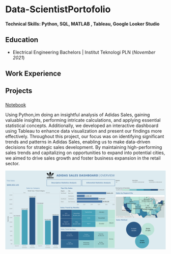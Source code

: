 # Data-ScientistPortofolio

#### Technical Skills: Python, SQL, MATLAB , Tableau, Google Looker Studio

## Education	        		
- Electrical Engineering Bachelors | Institut Teknologi PLN (_November 2021_)

## Work Experience

## Projects
### 

[Notebook](https://github.com/AjisatrioW96/Milestone1)

Using Python,im doing an insightful analysis of Adidas Sales, gaining valuable insights, performing intricate calculations, and applying essential statistical concepts. Additionally, we developed an interactive dashboard using Tableau to enhance data visualization and present our findings more effectively. Throughout this project, our focus was on identifying significant trends and patterns in Adidas Sales, enabling us to make data-driven decisions for strategic sales development. By maintaining high-performing sales trends and capitalizing on opportunities to expand into potential cities, we aimed to drive sales growth and foster business expansion in the retail sector.

![EEG Band Discovery](/assets/milestone1/Main.png)

### 

